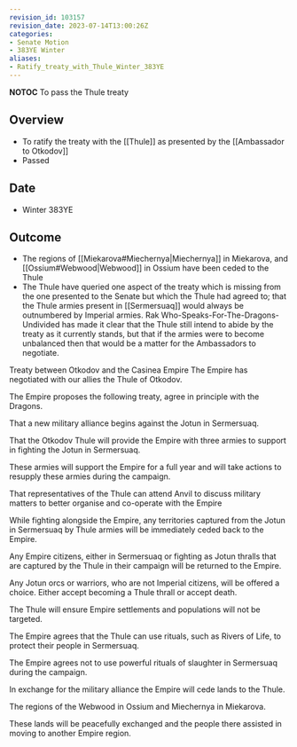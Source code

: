 ```yaml
---
revision_id: 103157
revision_date: 2023-07-14T13:00:26Z
categories:
- Senate Motion
- 383YE Winter
aliases:
- Ratify_treaty_with_Thule_Winter_383YE
---
```



__NOTOC__
To pass the Thule treaty

## Overview
* To ratify the treaty with the [[Thule]] as presented by the [[Ambassador to Otkodov]]
* Passed

## Date
* Winter 383YE

## Outcome
* The regions of [[Miekarova#Miechernya|Miechernya]] in Miekarova, and [[Ossium#Webwood|Webwood]] in Ossium have been ceded to the Thule
* The Thule have queried one aspect of the treaty which is missing from the one presented to the Senate but which the Thule had agreed to; that the Thule armies present in [[Sermersuaq]] would always be outnumbered by Imperial armies. Rak Who-Speaks-For-The-Dragons-Undivided has made it clear that the Thule still intend to abide by the treaty as it currently stands, but that if the armies were to become unbalanced then that would be a matter for the Ambassadors to negotiate. 

Treaty between Otkodov and the Casinea Empire
The Empire has negotiated with our allies the Thule of Otkodov.

The Empire proposes the following treaty, agree in principle with the Dragons.

That a new military alliance begins against the Jotun in Sermersuaq.

That the Otkodov Thule will provide the Empire with three armies to support in fighting the Jotun in Sermersuaq.

These armies will support the Empire for a full year and will take actions to resupply these armies during the campaign.

That representatives of the Thule can attend Anvil to discuss military matters to better organise and co-operate with the Empire

While fighting alongside the Empire, any territories captured from the Jotun in Sermersuaq by Thule armies will be immediately ceded back to the Empire.

Any Empire citizens, either in Sermersuaq or fighting as Jotun thralls that are captured by the Thule in their campaign will be returned to the Empire.

Any Jotun orcs or warriors, who are not Imperial citizens, will be offered a choice. Either accept becoming a Thule thrall or accept death.

The Thule will ensure Empire settlements and populations will not be targeted.

The Empire agrees that the Thule can use rituals, such as Rivers of Life, to protect their people in Sermersuaq.

The Empire agrees not to use powerful rituals of slaughter in Sermersuaq during the campaign.

In exchange for the military alliance the Empire will cede lands to the Thule.

The regions of the Webwood in Ossium and Miechernya in Miekarova.

These lands will be peacefully exchanged and the people there assisted in moving to another Empire region.
